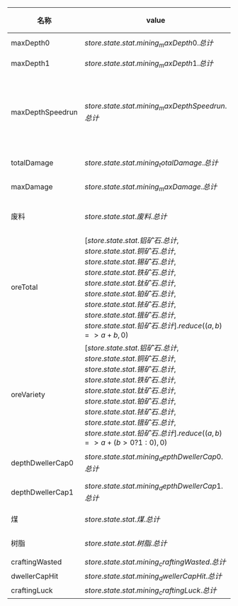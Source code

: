 | 名称  | value | default | milestones | 上限  | 圣遗物 | display |
| --- | ----- | ------- | ---------- | --- | --- | ------- |
| maxDepth0 | $store.state.stat.mining_maxDepth0.总计$ | 1 | $lvl  \cdot  25 + 25$ |  |  |  |
| maxDepth1 | $store.state.stat.mining_maxDepth1.总计$ | 1 | $lvl  \cdot  10 + 10$ |  |  |  |
| maxDepthSpeedrun | $store.state.stat.mining_maxDepthSpeedrun.总计$ | 1 | $lvl > 0 ? lvl  \cdot  10 + 10 : 15$ | 10 | {"1":"雷达","2":"报刊","3":"橱柜","5":"青铜镐","9":"洗衣机"} |  |
| totalDamage | $store.state.stat.mining_totalDamage.总计$ |  | ${(200K)}^{lvl}  \cdot  10M$ |  | {"6":"打开的礼物"} |  |
| maxDamage | $store.state.stat.mining_maxDamage.总计$ |  | ${(200K)}^{lvl}  \cdot  10K$ |  | {"3":"炸弹"} |  |
| 废料 | $store.state.stat.废料.总计$ |  | ${(8000)}^{lvl}  \cdot  5M$ |  | {"3":"跳绳","4":"矿石架"} |  |
| oreTotal | $[store.state.stat.铝矿石.总计, store.state.stat.铜矿石.总计, store.state.stat.锡矿石.总计, store.state.stat.铁矿石.总计, store.state.stat.钛矿石.总计, store.state.stat.铂矿石.总计, store.state.stat.铱矿石.总计, store.state.stat.锇矿石.总计, store.state.stat.铅矿石.总计].reduce((a, b) => a + b, 0)$ |  | ${(10)}^{lvl}  \cdot  100$ |  | {"2":"铝砖","3":"铜砖","4":"铝堆","5":"铜镐","6":"锡桶"} |  |
| oreVariety | $[store.state.stat.铝矿石.总计, store.state.stat.铜矿石.总计, store.state.stat.锡矿石.总计, store.state.stat.铁矿石.总计, store.state.stat.钛矿石.总计, store.state.stat.铂矿石.总计, store.state.stat.铱矿石.总计, store.state.stat.锇矿石.总计, store.state.stat.铅矿石.总计].reduce((a, b) => a + (b > 0 ? 1 : 0), 0)$ |  | $lvl + 2$ |  | {"1":"铜堆","2":"催化剂","3":"磁铁"} |  |
| depthDwellerCap0 | $store.state.stat.mining_depthDwellerCap0.总计$ |  | $lvl  \cdot  10 + (lvl === 0 ? 5 : 0)$ | 30 | {"0":"锤子"} |  |
| depthDwellerCap1 | $store.state.stat.mining_depthDwellerCap1.总计$ |  | $lvl  \cdot  10 + (lvl === 0 ? 5 : 0)$ |  |  |  |
| 煤 | $store.state.stat.煤.总计$ |  | ${(2.5)}^{lvl}  \cdot  100$ |  | {"2":"煤砖"} |  |
| 树脂 | $store.state.stat.树脂.总计$ |  | ${(2)}^{lvl}  \cdot  50$ |  | {"3":"一罐蜂蜜"} |  |
| craftingWasted | $store.state.stat.mining_craftingWasted.总计$ |  | $1$ | 1 |  | boolean |
| dwellerCapHit | $store.state.stat.mining_dwellerCapHit.总计$ |  | $1$ | 1 |  | boolean |
| craftingLuck | $store.state.stat.mining_craftingLuck.总计$ | 1 | $1M$ | 1 |  |  |

